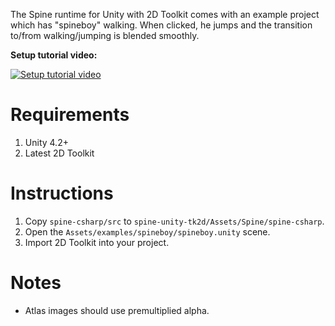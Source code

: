 The Spine runtime for Unity with 2D Toolkit comes with an example project which has "spineboy" walking. When clicked, he jumps and the transition to/from walking/jumping is blended smoothly.

**Setup tutorial video:**

[![Setup tutorial video](http://i.imgur.com/2AyZq01.png)](http://www.youtube.com/watch?v=x1umSQulghA)

# Requirements

1. Unity 4.2+
1. Latest 2D Toolkit

# Instructions

1. Copy `spine-csharp/src` to `spine-unity-tk2d/Assets/Spine/spine-csharp`.
1. Open the `Assets/examples/spineboy/spineboy.unity` scene.
1. Import 2D Toolkit into your project.

# Notes

- Atlas images should use premultiplied alpha.
